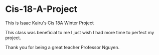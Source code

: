 # Cis-18-A-Project

This is Isaac Kairu's Cis 18A Winter Project

This class was beneficial to me I just wish I had more time to perfect my project.

Thank you for being a great teacher Professor Nguyen.
